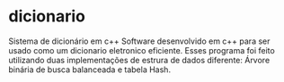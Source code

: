 # dicionario
Sistema de dicionário em c++
Software desenvolvido em c++ para ser usado como um dicionario eletronico eficiente.
Esses programa foi feito utilizando duas implementações de estrura de dados diferente:
Árvore binária de busca balanceada e tabela Hash.
